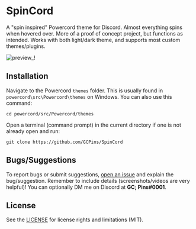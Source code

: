 # SpinCord
A "spin inspired" Powercord theme for Discord. Almost everything spins when hovered over. More of a proof of concept project, but functions as intended. Works with both light/dark theme, and supports most custom themes/plugins. 

![preview_!](https://gyazo.com/0daf1bcb213fefdc66cbbe4924623419)

## Installation 
Navigate to the Powercord `themes` folder. This is usually found in `powercord\src\Powercord\themes` on Windows. You can also use this command: 
```
cd powercord/src/Powercord/themes
```
Open a terminal (command prompt) in the current directory if one is not already open and run:
```
git clone https://github.com/GCPins/SpinCord
```

## Bugs/Suggestions
To report bugs or submit suggestions, [open an issue](https://github.com/GCPins/SpinCord/issues/new/choose) and explain the bug/suggestion. Remember to include details (screenshots/videos are very helpful)! You can optionally DM me on Discord at **GC; Pins#0001**.

## License
See the [LICENSE](https://github.com/GCPins/SpinCord/blob/master/LICENSE) for license rights and limitations (MIT).
